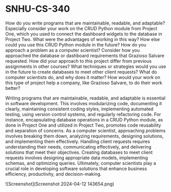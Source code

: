 # SNHU-CS-340

How do you write programs that are maintainable, readable, and adaptable? Especially consider your work on the CRUD Python module from Project One, which you used to connect the dashboard widgets to the database in Project Two. What were the advantages of working in this way? How else could you use this CRUD Python module in the future?
How do you approach a problem as a computer scientist? Consider how you approached the database or dashboard requirements that Grazioso Salvare requested. How did your approach to this project differ from previous assignments in other courses? What techniques or strategies would you use in the future to create databases to meet other client requests?
What do computer scientists do, and why does it matter? How would your work on this type of project help a company, like Grazioso Salvare, to do their work better?


Writing programs that are maintainable, readable, and adaptable is essential in software development. This involves modularizing code, documenting it clearly, maintaining consistent coding styles, implementing automated testing, using version control systems, and regularly refactoring code. For instance, encapsulating database operations in a CRUD Python module, as done in Project One and utilized in Project Two, promotes code reusability and separation of concerns. As a computer scientist, approaching problems involves breaking them down, analyzing requirements, designing solutions, and implementing them effectively. Handling client requests requires understanding their needs, communicating effectively, and delivering solutions that meet their objectives. Creating databases to meet client requests involves designing appropriate data models, implementing schemas, and optimizing queries. Ultimately, computer scientists play a crucial role in developing software solutions that enhance business efficiency, productivity, and decision-making.

![Screenshot](Screenshot 2024-04-12 143654.png)
